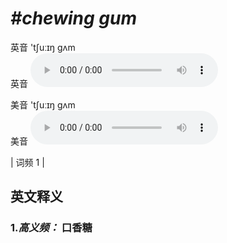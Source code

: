 # ***\#chewing gum*** 
英音 'tʃuːɪŋ ɡʌm  
英音
<audio src="./media/chewing gum-B.aac" controls="controls"></audio>

美音 'tʃuːɪŋ ɡʌm  
美音
<audio src="./media/chewing gum.aac" controls="controls"></audio>



| 词频 1 |  

英文释义
---
### 1.*高义频：* **口香糖**  


